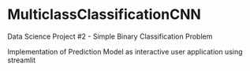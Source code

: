 # MulticlassClassificationCNN
Data Science Project #2 - Simple Binary Classification Problem


Implementation of Prediction Model as interactive user application using streamlit
